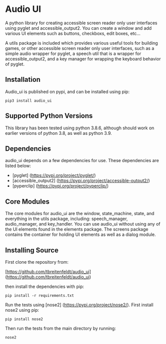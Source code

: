 # Audio UI

A python library for creating accessible screen reader only user interfaces using pyglet and accessible_output2. You can create a window and add various UI elements such as buttons, checkboxs, edit boxes, etc...

A utils package is included which provides various useful tools for building games, or other accessible screen reader only user interfaces, such as a simple audio wrapper for pyglet, a speech util that is a wrapper for accessible_output2, and a key manager for wrapping the keyboard behavior of pyglet.

## Installation

Audio_ui is published on pypi, and can be installed using pip:

```
pip3 install audio_ui
```

## Supported Python Versions

This library has been tested using python 3.8.6, although should work on earlier versions of python 3.8, as well as python 3.9.

## Dependencies

audio_ui depends on a few dependencies for use. These dependencies are listed below:

- [pyglet] (https://pypi.org/project/pyglet/)
- [accessible_output2] (https://pypi.org/project/accessible-output2/)
- [pyperclip] (https://pypi.org/project/pyperclip/)

## Core Modules

The core modules for audio_ui are the window, state_machine, state, and everything in the utils package, including: speech_manager, audio_manager, and key_handler. You can use audio_ui without using any of the UI elements found in the elements package. The screens package contains the container for holding UI elements as well as a dialog module.

## Installing Source

First clone the repository from:

[https://github.com/tbreitenfeldt/audio_ui] (https://github.com/tbreitenfeldt/audio_ui)

then install the dependencies with pip:

```
pip install -r requirements.txt
```

Run the tests using
[nose2] (https://pypi.org/project/nose2/).
First install nose2 using pip:

```
pip install nose2
```

Then run the tests from the main directory by running:

```
nose2
```
